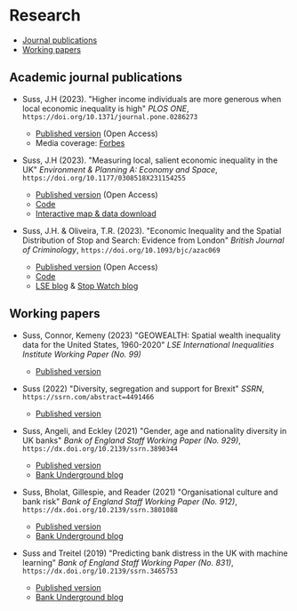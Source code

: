 # Research

* [Journal publications](#journal_papers)
* [Working papers](#working_papers)

## <a id="journal_papers"></a> Academic journal publications

* Suss, J.H (2023).
        "Higher income individuals are more generous when local economic inequality is high"
        *PLOS ONE*, 
        `https://doi.org/10.1371/journal.pone.0286273`

    * [Published version](https://journals.plos.org/plosone/article?id=10.1371/journal.pone.0286273) (Open Access)
    * Media coverage: [Forbes](https://www.forbes.com/sites/ariannajohnson/2023/06/14/rich-people-donate-more-when-they-actually-see-poor-people-study-suggests/)

* Suss, J.H (2023).
        "Measuring local, salient economic inequality in the UK"
        *Environment & Planning A: Economy and Space*, 
        `https://doi.org/10.1177/0308518X231154255`

    * [Published version](https://journals.sagepub.com/doi/10.1177/0308518X231154255) (Open Access)
    * [Code](https://github.com/jhsuss/uk-local-inequality)
    * [Interactive map & data download](https://jhsuss.shinyapps.io/uk-local-inequality/)
    
* Suss, J.H. & Oliveira, T.R. (2023).
        "Economic Inequality and the Spatial Distribution of Stop and Search: Evidence from London"
        *British Journal of Criminology*, 
        `https://doi.org/10.1093/bjc/azac069`

    * [Published version](https://academic.oup.com/bjc/advance-article/doi/10.1093/bjc/azac069/6674351) (Open Access)
    * [Code](https://github.com/jhsuss/stop-search)
    * [LSE blog](https://blogs.lse.ac.uk/politicsandpolicy/does-economic-inequality-fuel-stop-and-search-by-the-police-evidence-from-london-suggests-the-answer-is-yes/) & [Stop Watch blog](https://www.stop-watch.org/news-opinion/does-economic-inequality-fuel-stop-and-search-by-the-police-evidence-from-london-suggests-the-answer-is-yes/)

## <a id="working_papers"></a> Working papers

* Suss, Connor, Kemeny (2023) 
        "GEOWEALTH: Spatial wealth inequality data for the United States, 1960-2020"
        *LSE International Inequalities Institute Working Paper (No. 99)*
    * [Published version](http://eprints.lse.ac.uk/119980/1/III_working_paper_99.pdf)

* Suss (2022) 
        "Diversity, segregation and support for Brexit"
        *SSRN*, 
        `https://ssrn.com/abstract=4491466`

    * [Published version](https://ssrn.com/abstract=4491466) 
    
* Suss, Angeli, and Eckley (2021) 
        "Gender, age and nationality diversity in UK banks"
        *Bank of England Staff Working Paper (No. 929)*, 
        `https://dx.doi.org/10.2139/ssrn.3890344`

    * [Published version](https://www.bankofengland.co.uk/working-paper/2021/gender-age-and-nationality-diversity-in-uk-banks) 
    * [Bank Underground blog](https://bankunderground.co.uk/2022/02/24/diversity-in-uk-banks-the-long-journey-continues/)

* Suss, Bholat, Gillespie, and Reader (2021) 
        "Organisational culture and bank risk"
        *Bank of England Staff Working Paper (No. 912)*, 
        `https://dx.doi.org/10.2139/ssrn.3801088`

    * [Published version](https://www.bankofengland.co.uk/working-paper/2021/organisational-culture-and-bank-risk) 
    * [Bank Underground blog](https://bankunderground.co.uk/2021/05/19/quantifying-culture-and-its-implications-for-bank-riskiness/)

* Suss and Treitel (2019) 
        "Predicting bank distress in the UK with machine learning"
        *Bank of England Staff Working Paper (No. 831)*, 
        `https://dx.doi.org/10.2139/ssrn.3465753`

    * [Published version](https://www.bankofengland.co.uk/-/media/boe/files/working-paper/2019/predicting-bank-distress-in-the-uk-with-machine-learning.pdf) 
    * [Bank Underground blog](https://bankunderground.co.uk/2020/02/28/how-to-see-it-coming-predicting-bank-distress-with-machine-learning/)
